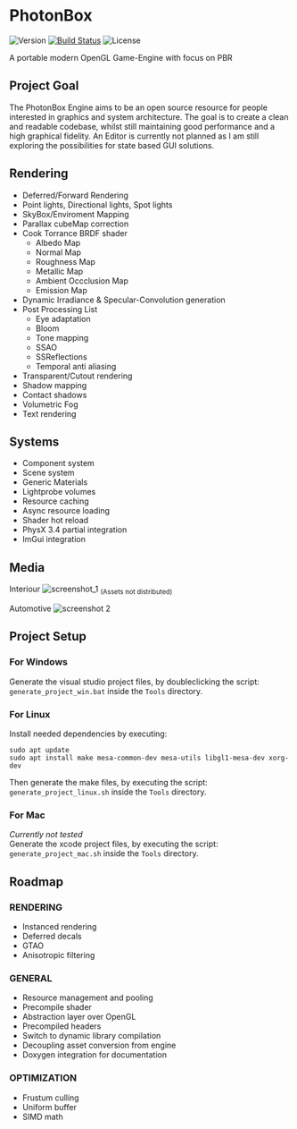 # PhotonBox
<!-- ![Release](https://img.shields.io/github/release/Haeri/PhotonBox/all.svg) -->
![Version](https://img.shields.io/badge/version-v0.7.3-blue.svg)
[![Build Status](https://travis-ci.com/Haeri/PhotonBox.svg?branch=dev)](https://travis-ci.com/Haeri/PhotonBox)
![License](https://img.shields.io/github/license/Haeri/PhotonBox.svg)

A portable modern OpenGL Game-Engine with focus on PBR

## Project Goal
The PhotonBox Engine aims to be an open source resource for people interested in graphics and system architecture. The goal is to create a clean and readable codebase, whilst still maintaining good performance and a high graphical fidelity. An Editor is currently not planned as I am still exploring the possibilities for state based GUI solutions.

## Rendering 
- Deferred/Forward Rendering
- Point lights, Directional lights, Spot lights
- SkyBox/Enviroment Mapping
- Parallax cubeMap correction
- Cook Torrance BRDF shader
  - Albedo Map
  - Normal Map
  - Roughness Map
  - Metallic Map
  - Ambient Occclusion Map
  - Emission Map
- Dynamic Irradiance & Specular-Convolution generation
- Post Processing List
  - Eye adaptation
  - Bloom
  - Tone mapping
  - SSAO
  - SSReflections
  - Temporal anti aliasing
- Transparent/Cutout rendering
- Shadow mapping
- Contact shadows
- Volumetric Fog
- Text rendering

## Systems
- Component system
- Scene system
- Generic Materials
- Lightprobe volumes
- Resource caching
- Async resource loading
- Shader hot reload
- PhysX 3.4 partial integration
- ImGui integration

## Media
Interiour
![screenshot_1](https://user-images.githubusercontent.com/7956606/35122763-2d3a2934-fca0-11e7-8f38-552fcc106b7e.png)
<sub>(Assets not distributed)</sub>

Automotive
![screenshot 2](https://user-images.githubusercontent.com/7956606/43651128-d3b01440-9741-11e8-9224-c5bded3dedce.png)


## Project Setup
### For Windows
Generate the visual studio project files, by doubleclicking the script: `generate_project_win.bat` inside the `Tools` directory.

### For Linux
Install needed dependencies by executing:
```
sudo apt update
sudo apt install make mesa-common-dev mesa-utils libgl1-mesa-dev xorg-dev
```
Then generate the make files, by executing the script: `generate_project_linux.sh` inside the `Tools` directory.

### For Mac
<i>Currently not tested</i><br>
Generate the xcode project files, by executing the script: `generate_project_mac.sh` inside the `Tools` directory.

## Roadmap
### RENDERING
- Instanced rendering
- Deferred decals
- GTAO
- Anisotropic filtering

### GENERAL
- Resource management and pooling
- Precompile shader
- Abstraction layer over OpenGL
- Precompiled headers
- Switch to dynamic library compilation
- Decoupling asset conversion from engine
- Doxygen integration for documentation

### OPTIMIZATION
- Frustum culling
- Uniform buffer
- SIMD math
